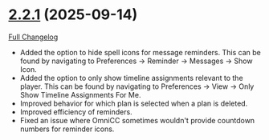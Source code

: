 # [2.2.1](https://github.com/markoleptic/EncounterPlanner/tree/2.2.1) (2025-09-14)

[Full Changelog](https://github.com/markoleptic/EncounterPlanner/compare/2.2.0...2.2.1)

-   Added the option to hide spell icons for message reminders. This can be found by navigating to Preferences -> Reminder -> Messages -> Show Icon.
-   Added the option to only show timeline assignments relevant to the player. This can be found by navigating to Preferences -> View -> Only Show Timeline Assignments For Me.
-   Improved behavior for which plan is selected when a plan is deleted.
-   Improved efficiency of reminders.
-   Fixed an issue where OmniCC sometimes wouldn't provide countdown numbers for reminder icons.
